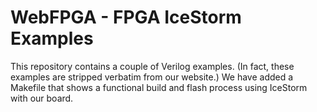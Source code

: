 WebFPGA - FPGA IceStorm Examples
================================

This repository contains a couple of Verilog examples. (In fact, these
examples are stripped verbatim from our website.) We have added
a Makefile that shows a functional build and flash process using IceStorm
with our board.
